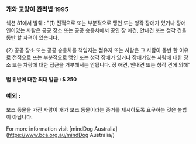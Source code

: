 ### 개와 고양이 관리법 1995

섹션 81에서 발췌 :
"(1) 전적으로 또는 부분적으로 맹인 또는 청각 장애가 있거나 장애인이있는 사람은 공공 장소 또는 공공 승용차에서 공인 장 애견, 안내견 또는 청각 견을 동반 할 자격이 있습니다.

(2) 공공 장소 또는 공공 승용차를 책임지는 점유자 또는 사람은 그 사람이 동반 한 이유로 전적으로 또는 부분적으로 맹인 또는 청각 장애가 있거나 장애가있는 사람에 대한 장소 또는 차량에 대한 접근을 거부해서는 안됩니다. 장 애견, 안내견 또는 청각 견에 의해”

#### 법 위반에 대한 최대 벌금 : $ 250

### 예외 :
보조 동물을 가진 사람이 개가 보조 동물이라는 증거를 제시하도록 요구하는 것은 불법이 아닙니다.

For more information visit [mindDog Australia](https://www.bca.org.au/mindDog Australia/)